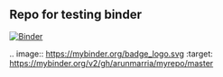 
## Repo for testing binder

[![Binder](https://mybinder.org/badge_logo.svg)](https://mybinder.org/v2/gh/arunmarria/myrepo/master)

.. image:: https://mybinder.org/badge_logo.svg
 :target: https://mybinder.org/v2/gh/arunmarria/myrepo/master
